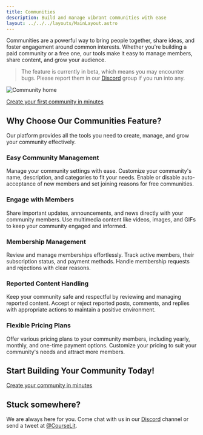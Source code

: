 ```yaml
---
title: Communities
description: Build and manage vibrant communities with ease
layout: ../../../layouts/MainLayout.astro
---
```


Communities are a powerful way to bring people together, share ideas, and foster engagement around common interests. Whether you're building a paid community or a free one, our tools make it easy to manage members, share content, and grow your audience.

> The feature is currently in beta, which means you may encounter bugs. Please report them in our <a href="https://discord.com/invite/GR4bQsN" target="_blank">Discord</a> group if you run into any.

![Community home](/assets/communities/community-home.png)

[Create your first community in minutes](/en/communities/create)

## Why Choose Our Communities Feature?

Our platform provides all the tools you need to create, manage, and grow your community effectively.

### Easy Community Management

Manage your community settings with ease. Customize your community's name, description, and categories to fit your needs. Enable or disable auto-acceptance of new members and set joining reasons for free communities.

### Engage with Members

Share important updates, announcements, and news directly with your community members. Use multimedia content like videos, images, and GIFs to keep your community engaged and informed.

### Membership Management

Review and manage memberships effortlessly. Track active members, their subscription status, and payment methods. Handle membership requests and rejections with clear reasons.

### Reported Content Handling

Keep your community safe and respectful by reviewing and managing reported content. Accept or reject reported posts, comments, and replies with appropriate actions to maintain a positive environment.

### Flexible Pricing Plans

Offer various pricing plans to your community members, including yearly, monthly, and one-time payment options. Customize your pricing to suit your community's needs and attract more members.

## Start Building Your Community Today!

[Create your community in minutes](/en/communities/create)

## Stuck somewhere?

We are always here for you. Come chat with us in our <a href="https://discord.com/invite/GR4bQsN" target="_blank">Discord</a> channel or send a tweet at <a href="https://twitter.com/courselit" target="_blank">@CourseLit</a>.
